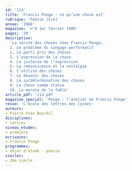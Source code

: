 ```yaml
---
id: '113'
title: 'Francis Ponge : ce qu’une chose est'
rubrique: 'Poésie [1re]'
annee: '1988'
magazine: 'n°8 1er février 1989'
pages: '20'
description: 
  'La vérité des choses chez Francis Ponge…
  1. Le problème du langage performatif
  2. Le parti pris des choses
  3. L’expression de la chose
  4. La justesse de l’expression
  5. La réminiscence et la nostalgie
  6. L’utilité des choses
  7. Le devenir des choses
  8. La surdétermination des choses
  9. La chose comme statue
  10. La morale de la fable'
article_pdf: '113.pdf'
magazine_special: 'Ponge : l’atelier de Francis Ponge'
revue: 'L’école des lettres des lycées'
auteurs:
- Pierre-Yves Bourdil
disciplines:
- lettres
niveau_etudes:
- première
ecrivains:
- Francis Ponge
programmes:
- objet d’étude - poésie
siecles:
- 20e siècle
---
```


